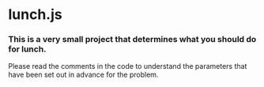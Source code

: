 # lunch.js

### This is a very small project that determines what you should do for lunch. 

Please read the comments in the code to understand the parameters that have been set out in advance for the problem. 
 

